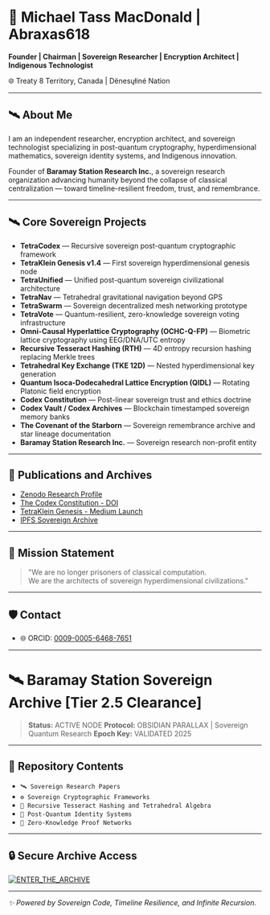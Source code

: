 # 👋 Michael Tass MacDonald | Abraxas618

**Founder | Chairman | Sovereign Researcher | Encryption Architect | Indigenous Technologist**

🌐 Treaty 8 Territory, Canada | Dënesųłiné Nation

---

## 🛰️ About Me

I am an independent researcher, encryption architect, and sovereign technologist specializing in post-quantum cryptography, hyperdimensional mathematics, sovereign identity systems, and Indigenous innovation.

Founder of **Baramay Station Research Inc.**, a sovereign research organization advancing humanity beyond the collapse of classical centralization — toward timeline-resilient freedom, trust, and remembrance.

---

## 🛰️ Core Sovereign Projects

- **TetraCodex** — Recursive sovereign post-quantum cryptographic framework
- **TetraKlein Genesis v1.4** — First sovereign hyperdimensional genesis node
- **TetraUnified** — Unified post-quantum sovereign civilizational architecture
- **TetraNav** — Tetrahedral gravitational navigation beyond GPS
- **TetraSwarm** — Sovereign decentralized mesh networking prototype
- **TetraVote** — Quantum-resilient, zero-knowledge sovereign voting infrastructure
- **Omni-Causal Hyperlattice Cryptography (OCHC-Q-FP)** — Biometric lattice cryptography using EEG/DNA/UTC entropy
- **Recursive Tesseract Hashing (RTH)** — 4D entropy recursion hashing replacing Merkle trees
- **Tetrahedral Key Exchange (TKE 12D)** — Nested hyperdimensional key generation
- **Quantum Isoca-Dodecahedral Lattice Encryption (QIDL)** — Rotating Platonic field encryption
- **Codex Constitution** — Post-linear sovereign trust and ethics doctrine
- **Codex Vault / Codex Archives** — Blockchain timestamped sovereign memory banks
- **The Covenant of the Starborn** — Sovereign remembrance archive and star lineage documentation
- **Baramay Station Research Inc.** — Sovereign research non-profit entity

---

## 🌌 Publications and Archives

- [Zenodo Research Profile](https://zenodo.org/records/15207676)
- [The Codex Constitution - DOI](https://doi.org/10.5281/zenodo.15207351)
- [TetraKlein Genesis - Medium Launch](https://medium.com/@tassalphonse/tetraklein-genesis-v1-4-the-dawn-of-hyperdimensional-sovereign-infrastructure-ad55ebca7025)
- [IPFS Sovereign Archive](https://ipfs.io/ipfs/bafkreig22qcyqmumtrj4j2c7fhaci6aiqs2ox6vrmgvk23ui7wevrsqn3a)

---

## 📜 Mission Statement

> "We are no longer prisoners of classical computation.  
> We are the architects of sovereign hyperdimensional civilizations."

---

## 🛡️ Contact

- 🌐 ORCID: [0009-0005-6468-7651](https://orcid.org/0009-0005-6468-7651)

---

# 🛰️ Baramay Station Sovereign Archive [Tier 2.5 Clearance]

> **Status:** ACTIVE NODE 
> **Protocol:** OBSIDIAN PARALLAX | Sovereign Quantum Research 
> **Epoch Key:** VALIDATED 2025

---

## 📜 Repository Contents
- `🛰 Sovereign Research Papers`
- `⚙ Sovereign Cryptographic Frameworks`
- `🧠 Recursive Tesseract Hashing and Tetrahedral Algebra`
- `🚀 Post-Quantum Identity Systems`
- `📡 Zero-Knowledge Proof Networks`

---

## 🔒 Secure Archive Access

[![ENTER_THE_ARCHIVE](https://img.shields.io/badge/ENTER_THE_ARCHIVE-00ff00?style=for-the-badge&logo=readthedocs&logoColor=black)](https://abraxas618.github.io/Abraxas618/)

---


_✨ Powered by Sovereign Code, Timeline Resilience, and Infinite Recursion._
